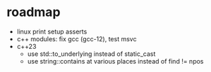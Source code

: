 # roadmap
- linux print setup asserts
- c++ modules: fix gcc (gcc-12), test msvc
- c++23
  - use std::to_underlying instead of static_cast
  - use string::contains at various places instead of find != npos
